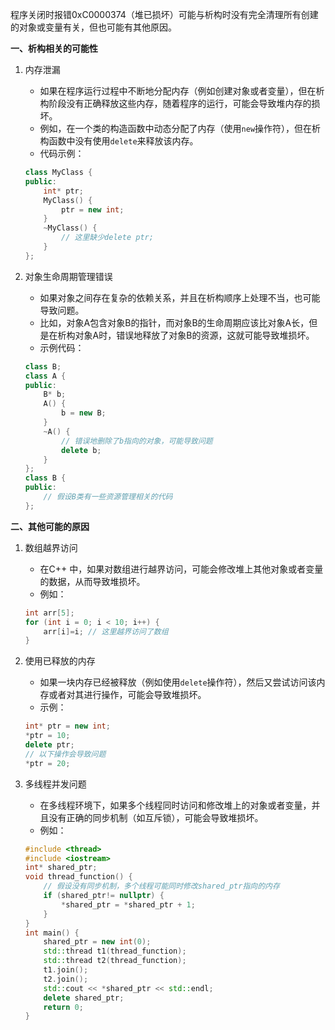 程序关闭时报错0xC0000374（堆已损坏）可能与析构时没有完全清理所有创建的对象或变量有关，但也可能有其他原因。

**一、析构相关的可能性**

1. 内存泄漏

   - 如果在程序运行过程中不断地分配内存（例如创建对象或者变量），但在析构阶段没有正确释放这些内存，随着程序的运行，可能会导致堆内存的损坏。
   - 例如，在一个类的构造函数中动态分配了内存（使用`new`操作符），但在析构函数中没有使用`delete`来释放该内存。
   - 代码示例：

   ```cpp
   class MyClass {
   public:
       int* ptr;
       MyClass() {
           ptr = new int;
       }
       ~MyClass() {
           // 这里缺少delete ptr;
       }
   };
   ```

2. 对象生命周期管理错误

   - 如果对象之间存在复杂的依赖关系，并且在析构顺序上处理不当，也可能导致问题。
   - 比如，对象A包含对象B的指针，而对象B的生命周期应该比对象A长，但是在析构对象A时，错误地释放了对象B的资源，这就可能导致堆损坏。
   - 示例代码：

   ```cpp
   class B;
   class A {
   public:
       B* b;
       A() {
           b = new B;
       }
       ~A() {
           // 错误地删除了b指向的对象，可能导致问题
           delete b;
       }
   };
   class B {
   public:
       // 假设B类有一些资源管理相关的代码
   };
   ```

**二、其他可能的原因**

1. 数组越界访问

   - 在C++ 中，如果对数组进行越界访问，可能会修改堆上其他对象或者变量的数据，从而导致堆损坏。
   - 例如：

   ```cpp
   int arr[5];
   for (int i = 0; i < 10; i++) {
       arr[i]=i; // 这里越界访问了数组
   }
   ```

2. 使用已释放的内存

   - 如果一块内存已经被释放（例如使用`delete`操作符），然后又尝试访问该内存或者对其进行操作，可能会导致堆损坏。
   - 示例：

   ```cpp
   int* ptr = new int;
   *ptr = 10;
   delete ptr;
   // 以下操作会导致问题
   *ptr = 20;
   ```

3. 多线程并发问题

   - 在多线程环境下，如果多个线程同时访问和修改堆上的对象或者变量，并且没有正确的同步机制（如互斥锁），可能会导致堆损坏。
   - 例如：

   ```cpp
   #include <thread>
   #include <iostream>
   int* shared_ptr;
   void thread_function() {
       // 假设没有同步机制，多个线程可能同时修改shared_ptr指向的内存
       if (shared_ptr!= nullptr) {
           *shared_ptr = *shared_ptr + 1;
       }
   }
   int main() {
       shared_ptr = new int(0);
       std::thread t1(thread_function);
       std::thread t2(thread_function);
       t1.join();
       t2.join();
       std::cout << *shared_ptr << std::endl;
       delete shared_ptr;
       return 0;
   }
   ```